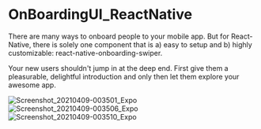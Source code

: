 # OnBoardingUI_ReactNative

There are many ways to onboard people to your mobile app. But for React-Native, there is solely one component that is a) easy to setup and b) highly customizable: react-native-onboarding-swiper.

Your new users shouldn't jump in at the deep end. First give them a pleasurable, delightful introduction and only then let them explore your awesome app.

![Screenshot_20210409-003501_Expo](https://user-images.githubusercontent.com/67712163/114149534-a5929f00-9938-11eb-9db1-d8230bb25fea.jpg)
![Screenshot_20210409-003506_Expo](https://user-images.githubusercontent.com/67712163/114149997-26519b00-9939-11eb-93bc-ca1a18fddea2.jpg)
![Screenshot_20210409-003510_Expo](https://user-images.githubusercontent.com/67712163/114150000-281b5e80-9939-11eb-9fc6-6f8045d37af1.jpg)

